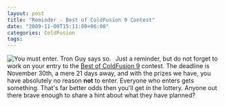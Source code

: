 ```yaml
---
layout: post
title: "Reminder - Best of ColdFusion 9 Contest"
date: "2009-11-09T15:11:00+06:00"
categories: ColdFusion 
tags: 
---
```


<img src="https://static.raymondcamden.com/images/cfjedi/bestcfcontest1.jpg" title="You must enter. Tron Guy says so." align="left" style="margin-right:10px">
Just a reminder, but do not forget to work on your entry to the <a href="http://www.raymondcamden.com/index.cfm/2009/10/23/Announcement-Best-of-ColdFusion-9-Contest">Best of ColdFusion 9</a> contest. The deadline is November 30th, a mere 21 days away, and with the prizes we have, you have absolutely no reason <b>not</b> to enter. Everyone who enters gets something. That's far better odds then you'll get in the lottery. Anyone out there brave enough to share a hint about what they have planned?

<br clear="left">